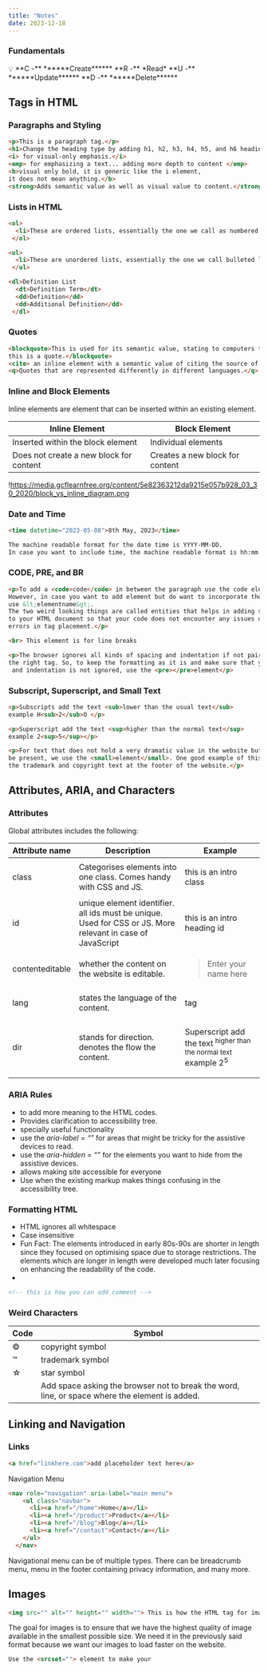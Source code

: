 ```yaml
---
title: "Notes"
date: 2023-12-18
---
```

### Fundamentals

<aside>
💡 **C -** ******Create******
**R -** *Read*
**U -** ******Update******
**D -** ******Delete******

</aside>

## Tags in HTML

### Paragraphs and Styling

```html
<p>This is a paragraph tag.</p>
<h1>Change the heading type by adding h1, h2, h3, h4, h5, and h6 headings</h1>
<i> for visual-only emphasis.</i>
<emp> for emphasizing a text... adding more depth to content </emp>
<b>visual only bold, it is generic like the i element, 
it does not mean anything.</b>
<strong>Adds semantic value as well as visual value to content.</strong>
```

### Lists in HTML

```html
<ol>
  <li>These are ordered lists, essentially the one we call as numbered lists.</li>
 </ol>

<ul>
  <li>These are unordered lists, essentially the one we call bulleted lists.</li>
 </ul>

<dl>Definition List
  <dt>Definition Term</dt>
  <dd>Definition</dd>
  <dd>Additional Definition</dd>
 </dl>
```

### Quotes

```html
<blockquote>This is used for its semantic value, stating to computers that hey 
this is a quote.</blockquote>
<cite> an inline element with a semantic value of citing the source of the quote.</cite>
<q>Quotes that are represented differently in different languages.</q>
```

### Inline and Block Elements

Inline elements are element that can be inserted within an existing element.

| Inline Element | Block Element |
| --- | --- |
| Inserted within the block element | Individual elements |
| Does not create a new block for content | Creates a new block for content |

!https://media.gcflearnfree.org/content/5e82363212da9215e057b928_03_30_2020/block_vs_inline_diagram.png

### Date and Time

```html
<time datetime="2023-05-08">8th May, 2023</time>

The machine readable format for the date time is YYYY-MM-DD. 
In case you want to include time, the machine readable format is hh:mm:ss
```

### CODE, PRE, and BR

```html
<p>To add a <code>code</code> in between the paragraph use the code element. 
However, in case you want to add element but do want to incorporate the semantic value 
use &lt;elementname&gt;. 
The two weird looking things are called entities that helps in adding symbols
to your HTML document so that your code does not encounter any issues due to 
errors in tag placement.</p>

<br> This element is for line breaks

<p>The browser ignores all kinds of spacing and indentation if not paired with 
the right tag. So, to keep the formatting as it is and make sure that you spacing
 and indentation is not ignored, use the <pre></pre>element</p>
```

### Subscript, Superscript, and Small Text

```html
<p>Subscripts add the text <sub>lower than the usual text</sub>
example H<sub>2</sub>O </p>

<p>Superscript add the text <sup>higher than the normal text</sup> 
example 2<sup>5</sup></p>

<p>For text that does not hold a very dramatic value in the website but needs to 
be present, we use the <small>element</small>. One good example of this could be 
the trademark and copyright text at the footer of the website.</p>
```

## Attributes, ARIA, and Characters

### **Attributes**

Global attributes includes the following:

| Attribute name | Description | Example |
| --- | --- | --- |
| class | Categorises elements into one class. Comes handy with CSS and JS. | <p class="introduction">this is an intro class</p> |
| id | unique element identifier. all ids must be unique. Used for CSS or JS. More relevant in case of JavaScript | <p id="introHeading">this is an intro heading id</p> |
| contenteditable | whether the content on the website is editable. | <blockquote contenteditable="">Enter your name here</blockquote> |
| lang | states the language of the content. | <p lang="en">tag</p> |
| dir | stands for direction. denotes the flow the content. | <p dir="ltr">Superscript add the text <sup>higher than the normal text</sup> example 2<sup>5</sup> |

### **ARIA Rules**

- to add more meaning to the HTML codes.
- Provides clarification to accessibility tree.
- specially useful functionality
- use the *aria-label = “”* for areas that might be tricky for the assistive devices to read.
- use the *aria-hidden = “”* for the elements you want to hide from the assistive devices.
- allows making site accessible for everyone
- Use when the existing markup makes things confusing in the accessibility tree.

### Formatting HTML

- HTML ignores all whitespace
- Case insensitive
- Fun Fact: The elements introduced in early 80s-90s are shorter in length since they focused on optimising  space due to storage restrictions. The  elements which are longer in length were developed much later focusing on enhancing the readability of the code.
- 

```html
<!-- this is how you can add comment -->
```

### Weird Characters

| Code | Symbol |
| --- | --- |
| &copy; | copyright symbol |
| &trade; | trademark symbol |
| &star; | star symbol |
| &nbsp; | Add space asking the browser not to break the word, line, or space where the element is added.  |

## Linking and Navigation

### Links

```html
<a href="linkhere.com">add placeholder text here</a>
```

Navigation Menu

```html
<nav role="navigation" aria-label="main menu">
    <ul class="navbar">
      <li><a href="/home">Home</a></li>
      <li><a href="/product">Product</a></li>
      <li><a href="/blog">Blog</a></li>
      <li><a href="/contact">Contact</a></li>
    </ul>
  </nav>
```

Navigational menu can be of multiple types. There can be breadcrumb menu, menu in the footer containing privacy information, and many more. 

## Images

```html
<img src="" alt="" height="" width=""> This is how the HTML tag for image looks like. 
```
The goal for images is to ensure that we have the highest quality of image available in the smallest possible size. We need it in the previously said format because we want our images to load faster on the website. 
```html
Use the <srcset=""> element to make your
```
